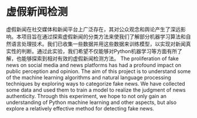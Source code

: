 # 虚假新闻检测
虚假新闻在社交媒体和新闻平台上⼴泛存在，其对公众观念和舆论产⽣了深远影响。本项目旨在通过探索虚假新闻的分类⽅法来使我们了解部分机器学习算法和⾃然语⾔处理技术。我们已收集一些数据并用这些数据来训练模型，以实现对新闻真实性的判断。通过此实验，我们希望不仅能够对Python机器学习等⽅⾯有所了解，也能够探索到相对有效的虚假新闻检测⽅法。  The proliferation of fake news on social media and news platforms has had a profound impact on public perception and opinion. The aim of this project is to understand some of the machine learning algorithms and natural language processing techniques by exploring ways to categorize fake news. We have collected some data and used them to train a model to realize the judgment of news authenticity. Through this experiment, we hope to not only gain an understanding of Python machine learning and other aspects, but also explore a relatively effective method for detecting fake news.
